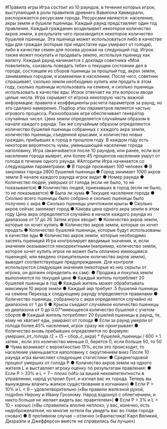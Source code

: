 #Правила игры
Игра состоит из 10 раундов, в течение которых игрок, выступающий в роли
правителя древнего Вавилона Хаммурапи, распоряжается ресурсами
города. Ресурсами являются: население, акры земли и бушели пшеницы.
Каждый раунд представляет один год правления. Каждый гражданин
возделывает некоторое количество акров земли, в результате чего
производится некоторое количество бушелей пшеницы. Эта пшеница
может использоваться либо в качестве еды для граждан (которые при
недостатке еды умирают от голода), либо в качестве семян для посева
урожая на следующий год. Игрок также может покупать и продавать землю,
используя пшеницу как валюту.
Каждый раунд начинается с доклада советника «Мой повелитель,
соизволь поведать тебе» о текущем состоянии дел в городе, состоящем из
сборов пшеницы за прошлый год, акрах земли, занимаемых городом, и
изменении в населении. После чего, советник спрашивает, сколько земли
необходимо купить или продать в этом году, сколько пшеницы
использовать на семена, и сколько пшеницы использовать в качестве еды.
Игрок отвечает на эти вопросы вводя целые числа.
Игра скрывает от игрока некоторую часть важной информации: правила и
коэффициенты расчета параметров за раунд, но это сделано намеренно.
Подбор этих параметров является частью игрового процесса.
Разнообразие игре обеспечивает генератор случайных чисел. Цена земли
определяется случайным образом в начале каждого раунда. Так же
случайным образом определяются количество бушелей пшеницы
собранных с каждого акра земли, количество пшеницы, съеденной
крысами, и количество новых граждан, прибывших в город в прошлом году.
В каждом году есть некоторая вероятность чумы, уменьшающей
население города наполовину.
Игра заканчивается после 10 раундов, или ранее, если все население
города вымрет, или более 45 процентов населения умрут от голода в
течение одного раунда.
#Алгоритм
Игра начинается со следующими параметрами:
● В городе проживает 100 человек
● В закромах города 2800 бушелей пшеницы
● Город занимает 1000 акров земли
В начале каждого раунда игрок видит
● Номер раунда
● Количество людей, умерших от голода (если не было, то не
показывается)
● Количество людей, приехавших в город (если не было, то не
показывается)
● Была ли чума
● Текущее население города
● Сколько всего пшеницы было собрано и сколько пшеницы было
получено с акра
● Сколько пшеницы уничтожили крысы
● Сколько акров сейчас занимает город
● Какова цена одного акра земли в этом году
Цена акра определяется случайно в начале каждого раунда из диапазона
от 17 до 26
Затем игрок вводит:
● Количество акров земли, которые он хочет купить
● Количество акров земли, которые он хочет продать
● Количество бушелей пшеницы, которые будут использованы в
качестве еды
● Количество акров земли, которые необходимо засеять пшеницей
Игра контролирует вводимые значения, и, если значения оказываются
некорректными (например, количество земли, которое хочет купить игрок
не может быть оплачено имеющимся пшеницей, или введено
отрицательное количество акров земли), выводит соответствующие
предупреждения.
Для контроля используются следующие значения (некоторые из них
скрыты от игрока, он должен определить их сам):
● Продажа и покупка земли выполняются по текущей цене
● Каждый житель потребляет 20 бушелей пшеницы в год
● Каждый житель может обрабатывать максимум 10 акров земли
● Каждый акр требует .5 бушелей пшеницы на семена
Переход к следующему раунду определяется правилами
● Количество пшеницы, собранного с акра определяется случайно из
диапазона от 1 до 6
● Крысы съедают случайное количество пшеницы из диапазона от 0 до
0.07*имеющееся количество бушелей с учетом сборов
● Каждый житель потребляет 20 бушелей пшеницы в раунд, те, кому не
хватает еды, умирают от голода
● Если за раунд умерли от голода более 45% населения, игрок сразу же
проигрывает
● Количество вновь прибывших определяется по формуле:
умерших_от_голода /2 + (5 – сбор_с_акра) * бушелей_пшеницы / 600 +
1
затем , если это количество меньше 0, берется 0, если больше 50, то
50
● Чума возникает с вероятностью 15%, если это происходит, то
население уменьшается наполовину с округлением вниз
После 10 раунда игра вычисляет следующие статистики:
● Среднегодовой процент умерших от голода P
● Количество акров земли на одного жителя L
и выставляет игроку оценку по результатам правления:
● Если P > 33% и L < 7 – плохо («Из-за вашей некомпетентности в
управлении, народ устроил бунт, и изгнал вас их города. Теперь вы
вынуждены влачить жалкое существование в изгнании»)
● Если P > 10% и L < 9 – удовлетворительно («Вы правили железной
рукой, подобно Нерону и Ивану Грозному. Народ вздохнул с
облегчением, и никто больше не желает видеть вас правителем»)
● Если P > 3% и L < 10 – хорошо («Вы справились вполне неплохо, у вас,
конечно, есть недоброжелатели, но многие хотели бы увидеть вас во
главе города снова»)
● В противном случае – отлично («Фантастика! Карл Великий,
Дизраэли и Джефферсон вместе не справились бы лучше»)
